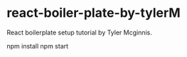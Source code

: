 # react-boiler-plate-by-tylerM
React boilerplate setup tutorial by Tyler Mcginnis.


npm install
npm start
